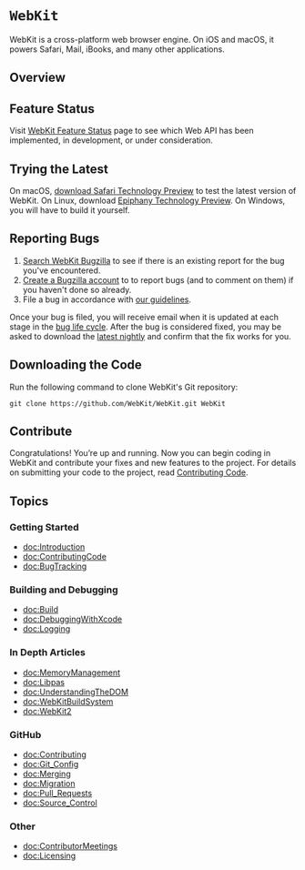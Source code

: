 # ``WebKit``

WebKit is a cross-platform web browser engine. On iOS and macOS, it powers Safari, Mail, iBooks, and many other applications.

## Overview

## Feature Status

Visit [WebKit Feature Status](https://webkit.org/status/) page to see which Web API has been implemented, in development, or under consideration.

## Trying the Latest

On macOS, [download Safari Technology Preview](https://webkit.org/downloads/) to test the latest version of WebKit. 
On Linux, download [Epiphany Technology Preview](https://webkitgtk.org/epiphany-tech-preview). 
On Windows, you will have to build it yourself.

## Reporting Bugs

1. [Search WebKit Bugzilla](https://bugs.webkit.org/query.cgi?format=specific&product=WebKit) to see if there is an existing report for the bug you've encountered.
2. [Create a Bugzilla account](https://bugs.webkit.org/createaccount.cgi) to to report bugs (and to comment on them) if you haven't done so already.
3. File a bug in accordance with [our guidelines](https://webkit.org/bug-report-guidelines/).

Once your bug is filed, you will receive email when it is updated at each stage in the [bug life cycle](https://webkit.org/bug-life-cycle). 
After the bug is considered fixed, you may be asked to download the [latest nightly](https://webkit.org/nightly) and confirm that the fix works for you.

## Downloading the Code

Run the following command to clone WebKit's Git repository:

```
git clone https://github.com/WebKit/WebKit.git WebKit
```

## Contribute

Congratulations! You’re up and running. Now you can begin coding in WebKit and contribute your fixes and new features to the project. 
For details on submitting your code to the project, read [Contributing Code](https://webkit.org/contributing-code/).


## Topics

### Getting Started

- <doc:Introduction>
- <doc:ContributingCode>
- <doc:BugTracking>

### Building and Debugging

- <doc:Build>
- <doc:DebuggingWithXcode>
- <doc:Logging>

### In Depth Articles

- <doc:MemoryManagement>
- <doc:Libpas>
- <doc:UnderstandingTheDOM>
- <doc:WebKitBuildSystem>
- <doc:WebKit2>

### GitHub

- <doc:Contributing>
- <doc:Git_Config>
- <doc:Merging>
- <doc:Migration>
- <doc:Pull_Requests>
- <doc:Source_Control>

### Other

- <doc:ContributorMeetings>
- <doc:Licensing>
